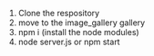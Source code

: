 1. Clone the respository
2. move to the image_gallery gallery
3. npm i (install the node modules)
4. node server.js or npm start

